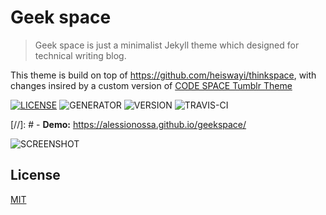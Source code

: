 # Geek space

> Geek space is just a minimalist Jekyll theme which designed for technical writing blog.

This theme is build on top of https://github.com/heiswayi/thinkspace, with changes insired by a custom version of [CODE SPACE Tumblr Theme](https://github.com/doersino/Tumblr-Themes/tree/master/CODE%26SPACE)

[![LICENSE](https://img.shields.io/badge/license-MIT-blue.svg)](LICENSE) ![GENERATOR](https://img.shields.io/badge/made_with-jekyll-blue.svg) ![VERSION](https://img.shields.io/badge/current_version-3.0.4-green.svg) ![TRAVIS-CI](https://travis-ci.org/alessinossa/geekspace.svg?branch=master)

[//]: # - **Demo:** https://alessionossa.github.io/geekspace/

![SCREENSHOT](https://i.imgur.com/1YS078k.png)

## License

[MIT](LICENSE)
